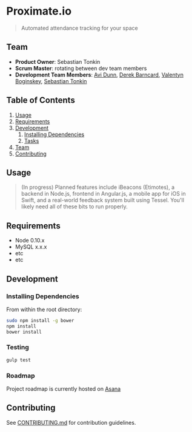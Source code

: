 # Proximate.io

> Automated attendance tracking for your space

## Team

  - __Product Owner__: Sebastian Tonkin
  - __Scrum Master__: rotating between dev team members
  - __Development Team Members__: [Avi Dunn](https://github.com/aggfr12), [Derek Barncard](https://github.com/renderf0x), [Valentyn Boginskey](https://github.com/vboginskey), [Sebastian Tonkin](https://github.com/sgtonkin)

## Table of Contents

1. [Usage](#Usage)
1. [Requirements](#requirements)
1. [Development](#development)
    1. [Installing Dependencies](#installing-dependencies)
    1. [Tasks](#tasks)
1. [Team](#team)
1. [Contributing](#contributing)

## Usage

> (In progress) Planned features include iBeacons (Etimotes), a backend in Node.js, frontend in Angular.js, a mobile app for iOS in Swift, and a real-world feedback system built using Tessel. You'll likely need all of these bits to run properly.

## Requirements

- Node 0.10.x
- MySQL x.x.x
- etc
- etc

## Development

### Installing Dependencies

From within the root directory:

```sh
sudo npm install -g bower
npm install
bower install
```
### Testing

```sh
gulp test
```

### Roadmap

Project roadmap is currently hosted on [Asana](http://www.asana.com)


## Contributing

See [CONTRIBUTING.md](CONTRIBUTING.md) for contribution guidelines.
